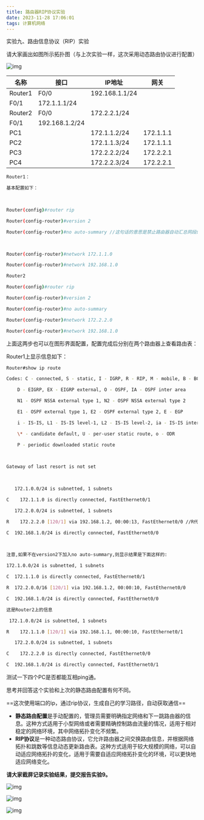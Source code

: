 ```yaml
---
title: 路由器RIP协议实验
date: 2023-11-28 17:06:01
tags: 计算机网络
---
```


实验九、路由信息协议（RIP）实验

请大家画出如图所示拓扑图（与上次实验一样，这次采用动态路由协议进行配置）

![img](../images/clip_image002-1701162382756-3.jpg)

 

| 名称    | 接口           | IP地址         | 网关      |
| ------- | -------------- | -------------- | --------- |
| Router1 | F0/0           | 192.168.1.1/24 |           |
| F0/1    | 172.1.1.1/24   |                |           |
| Router2 | F0/0           | 172.2.2.1/24   |           |
| F0/1    | 192.168.1.2/24 |                |           |
| PC1     |                | 172.1.1.2/24   | 172.1.1.1 |
| PC2     |                | 172.1.1.3/24   | 172.1.1.1 |
| PC3     |                | 172.2.2.2/24   | 172.2.2.1 |
| PC4     |                | 172.2.2.3/24   | 172.2.2.1 |

 ```bash
 Router1：
 
 基本配置如下：
 
  
 
 Router(config)#router rip
 
 Router(config-router)#version 2
 
 Router(config-router)#no auto-summary //这句话的意思是禁止路由器自动汇总网段的子网掩码,自作聪明的判断网段归属于哪一类地址自动添加子网掩码.只有version2版本才能输入此命令,v1版本没有此功能.大家可以试一下,不加这句话,会自动识别成172.1.0.0,思考为什么
 
  
 
 Router(config-router)#network 172.1.1.0
 
 Router(config-router)#network 192.168.1.0
 ```

```bash
Router2

Router(config)#router rip

Router(config-router)#version 2

Router(config-router)#no auto-summary  

Router(config-router)#network 172.2.2.0

Router(config-router)#network 192.168.1.0
```



上面这两步也可以在图形界面配置，配置完成后分别在两个路由器上查看路由表：

Router1上显示信息如下：

```bash
Router#show ip route

Codes: C - connected, S - static, I - IGRP, R - RIP, M - mobile, B - BGP

​    D - EIGRP, EX - EIGRP external, O - OSPF, IA - OSPF inter area

​    N1 - OSPF NSSA external type 1, N2 - OSPF NSSA external type 2

​    E1 - OSPF external type 1, E2 - OSPF external type 2, E - EGP

​    i - IS-IS, L1 - IS-IS level-1, L2 - IS-IS level-2, ia - IS-IS inter area

​    \* - candidate default, U - per-user static route, o - ODR

​    P - periodic downloaded static route

 

Gateway of last resort is not set

 

   172.1.0.0/24 is subnetted, 1 subnets

C    172.1.1.0 is directly connected, FastEthernet0/1

   172.2.0.0/24 is subnetted, 1 subnets

R    172.2.2.0 [120/1] via 192.168.1.2, 00:00:13, FastEthernet0/0 //R代表通过RIP协议学习到的路由条目管理距离值为120,而静态路由条目的管理距离值为1,如果一个网段同时手工配置了静态路由又自动通过RIP 学到了路由条目,会优先选择网段的静态路由.后面的数字是跳数( 度量值),注意，思科路由器的距离定义和书上的不一致，按书上的定义，这个距离应该是2

C  192.168.1.0/24 is directly connected, FastEthernet0/0

 

注意,如果不在version2下加入no auto-summary,则显示结果是下面这样的: 

172.1.0.0/24 is subnetted, 1 subnets

C  172.1.1.0 is directly connected, FastEthernet0/1

R  172.2.0.0/16 [120/1] via 192.168.1.2, 00:00:10, FastEthernet0/0

C  192.168.1.0/24 is directly connected, FastEthernet0/0
```



 ```bash
 这是Router2上的信息
 
  172.1.0.0/24 is subnetted, 1 subnets
 
 R    172.1.1.0 [120/1] via 192.168.1.1, 00:00:10, FastEthernet0/1
 
    172.2.0.0/24 is subnetted, 1 subnets
 
 C    172.2.2.0 is directly connected, FastEthernet0/0
 
 C  192.168.1.0/24 is directly connected, FastEthernet0/1
 ```



测试一下四个PC是否都能互相ping通。

思考并回答这个实验和上次的静态路由配置有何不同。

 ==这次使用端口的ip，通过rip协议，生成自己的学习路径，自动获取通信==

- **静态路由配置**是手动配置的，管理员需要明确指定网络和下一跳路由器的信息。这种方式适用于小型网络或者需要精确控制路由流量的情况，适用于相对稳定的网络环境，其中网络拓扑变化不频繁。
- **RIP协议**是一种动态路由协议，它允许路由器之间交换路由信息，并根据网络拓扑和跳数等信息动态更新路由表。这种方式适用于较大规模的网络，可以自动适应网络拓扑的变化，适用于需要自适应网络拓扑变化的环境，可以更快地适应网络变化。

**请大家截屏记录实验结果，提交报告实验9。**

![img](../images/clip_image004-1701162382756-2.jpg)

![img](../images/clip_image006-1701162382755-1.jpg)

![img](../images/clip_image008-1701162382756-4.jpg)
